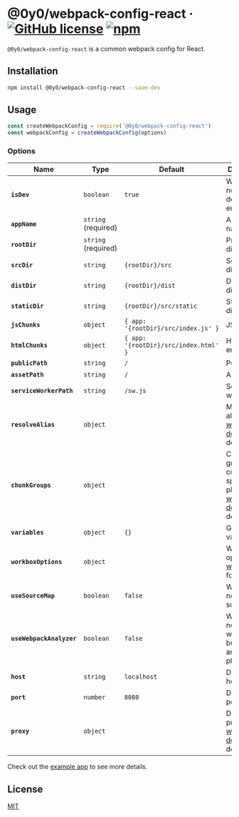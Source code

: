 # @0y0/webpack-config-react · [![GitHub license](https://img.shields.io/badge/license-MIT-blue.svg)](https://github.com/o0y0o/f2e-dev-toolkit/blob/master/LICENSE) [![npm](https://img.shields.io/npm/v/@0y0/webpack-config-react.svg)](https://www.npmjs.com/package/@0y0/webpack-config-react)

`@0y0/webpack-config-react` is a common webpack config for React.

## Installation

```sh
npm install @0y0/webpack-config-react --save-dev
```

## Usage

```js
const createWebpackConfig = require('@0y0/webpack-config-react')
const webpackConfig = createWebpackConfig(options)
```

### Options

| Name | Type | Default | Description |
| ---- | ---- | ------- | ----------- |
| **`isDev`** | `boolean` | `true` | Whether or not development environment |
| **`appName`** | `string` (required) | | Application name |
| **`rootDir`** | `string` (required) | | Project directory |
| **`srcDir`** | `string` | `{rootDir}/src` | Source directory |
| **`distDir`** | `string` | `{rootDir}/dist` | Distribution directory |
| **`staticDir`** | `string` | `{rootDir}/src/static` | Static directory |
| **`jsChunks`** | `object` | `{ app: '{rootDir}/src/index.js' }` | JS entries |
| **`htmlChunks`** | `object` | `{ app: '{rootDir}/src/index.html' }` | HTML entries |
| **`publicPath`** | `string` | `/` | Public path |
| **`assetPath`** | `string` | `/` | Asset path |
| **`serviceWorkerPath`** | `string` | `/sw.js` | Service worker path |
| **`resolveAlias`** | `object` | | Module aliases. See [webpack doc](https://webpack.js.org/configuration/resolve/#resolvealias) for details |
| **`chunkGroups`** | `object` | | Cache groups config of split chunk plugin. See [webpack doc](https://webpack.js.org/plugins/split-chunks-plugin/#splitchunkscachegroups) for details |
| **`variables`** | `object` | `{}` | Global variables |
| **`workboxOptions`** | `object` | | Workbox options. See [workbox doc](https://developers.google.com/web/tools/workbox/reference-docs/latest/module-workbox-webpack-plugin.GenerateSW#GenerateSW) for details |
| **`useSourceMap`** | `boolean` | `false` | Whether or not enable source map |
| **`useWebpackAnalyzer`** | `boolean` | `false` | Whether or not enable webpack-bundle-analyzer plugin |
| **`host`** | `string` | `localhost` | Dev server host |
| **`port`** | `number` | `8080` | Dev server port |
| **`proxy`** | `object` | | Dev server proxy. See [webpack doc](https://webpack.js.org/configuration/dev-server/#devserverproxy) for details |

Check out the [example app](https://github.com/o0y0o/f2e-dev-toolkit/tree/master/packages/webpack-config-react/example) to see more details.

## License

[MIT](https://github.com/o0y0o/f2e-dev-toolkit/blob/master/LICENSE)
